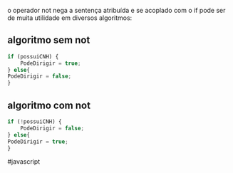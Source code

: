 o operador not nega a sentença atribuída e se acoplado com o if pode ser de muita utilidade em diversos algoritmos:

## algoritmo sem not
```js
if (possuiCNH) {
	PodeDirigir = true;
} else{
PodeDirigir = false;
}
```

## algoritmo com not
```js
if (!possuiCNH) {
	PodeDirigir = false;
} else{
PodeDirigir = true;
}
```

#javascript 